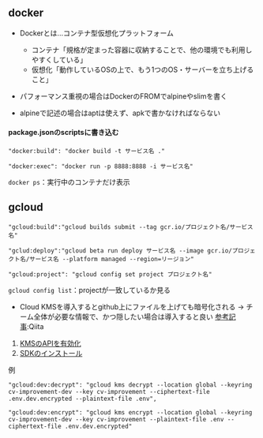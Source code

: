 ## docker

- Dockerとは...コンテナ型仮想化プラットフォーム
    - コンテナ「規格が定まった容器に収納することで、他の環境でも利用しやすくしている」
    - 仮想化「動作しているOSの上で、もう1つのOS・サーバーを立ち上げること」

- パフォーマンス重視の場合はDockerのFROMでalpineやslimを書く
- alpineで記述の場合はaptは使えず、apkで書かなければならない

#### package.jsonのscriptsに書き込む

    "docker:build": "docker build -t サービス名 ."

    "docker:exec": "docker run -p 8888:8888 -i サービス名"

`docker ps`：実行中のコンテナだけ表示

## gcloud

    "gcloud:build":"gcloud builds submit --tag gcr.io/プロジェクト名/サービス名"

    "gclud:deploy":"gcloud beta run deploy サービス名 --image gcr.io/プロジェクト名/サービス名 --platform managed --region=リージョン"

    "gcloud:project": "gcloud config set project プロジェクト名"

`gcloud config list`：projectが一致しているか見る 

- Cloud KMSを導入するとgithub上にファイルを上げても暗号化される
&rarr; チーム全体が必要な情報で、かつ隠したい場合は導入すると良い
[参考記事](https://qiita.com/takasp/items/99270cf3bf0546f7e55e):Qiita

1. [KMSのAPIを有効化](https://console.cloud.google.com/flows/enableapi?apiid=cloudkms.googleapis.com)
1. [SDKのインストール](https://cloud.google.com/sdk/docs/install)

例

    "gcloud:dev:decrypt": "gcloud kms decrypt --location global --keyring cv-improvement-dev --key cv-improvement --ciphertext-file .env.dev.encrypted --plaintext-file .env",

    "gcloud:dev:encrypt": "gcloud kms encrypt --location global --keyring cv-improvement-dev --key cv-improvement --plaintext-file .env --ciphertext-file .env.dev.encrypted"
